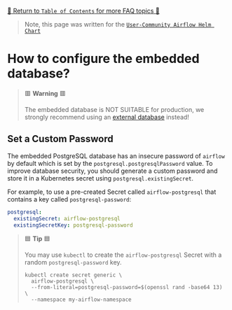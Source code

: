[🔗 Return to `Table of Contents` for more FAQ topics 🔗](https://github.com/airflow-helm/charts/tree/main/charts/airflow#frequently-asked-questions)

> Note, this page was written for the [`User-Community Airflow Helm Chart`](https://github.com/airflow-helm/charts/tree/main/charts/airflow)

# How to configure the embedded database?

> 🟥 __Warning__ 🟥
>
> The embedded database is NOT SUITABLE for production, we strongly recommend using an [external database](external-database.md) instead!

## Set a Custom Password

The embedded PostgreSQL database has an insecure password of `airflow` by default which is set by the `postgresql.postgresqlPassword` value.
To improve database security, you should generate a custom password and store it in a Kubernetes secret using `postgresql.existingSecret`.

For example, to use a pre-created Secret called `airflow-postgresql` that contains a key called `postgresql-password`:

```yaml
postgresql:
  existingSecret: airflow-postgresql
  existingSecretKey: postgresql-password
```

> 🟦 __Tip__ 🟦
>
> You may use `kubectl` to create the `airflow-postgresql` Secret with a random `postgresql-password` key.
>
> ```shell
> kubectl create secret generic \
>   airflow-postgresql \
>   --from-literal=postgresql-password=$(openssl rand -base64 13) \
>   --namespace my-airflow-namespace
> ```
